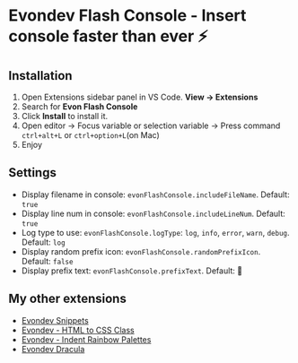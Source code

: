 # Evondev Flash Console - Insert console faster than ever ⚡️

## Installation

1. Open Extensions sidebar panel in VS Code. **View → Extensions**
2. Search for **Evon Flash Console**
3. Click **Install** to install it.
4. Open editor -> Focus variable or selection variable -> Press command `ctrl+alt+L` or `ctrl+option+L`(on Mac)
5. Enjoy

## Settings

- Display filename in console: `evonFlashConsole.includeFileName`. Default: `true`
- Display line num in console: `evonFlashConsole.includeLineNum`. Default: `true`
- Log type to use: `evonFlashConsole.logType`: `log`, `info`, `error`, `warn`, `debug`. Default: `log`
- Display random prefix icon: `evonFlashConsole.randomPrefixIcon`. Default: `false`
- Display prefix text: `evonFlashConsole.prefixText`. Default: 🚀

## My other extensions

- [Evondev Snippets](https://marketplace.visualstudio.com/items?itemName=evondev.evondev-snippets)
- [Evondev - HTML to CSS Class](https://marketplace.visualstudio.com/items?itemName=evondev.generate-css-class)
- [Evondev - Indent Rainbow Palettes](https://marketplace.visualstudio.com/items?itemName=evondev.indent-rainbow-palettes)
- [Evondev Dracula](https://marketplace.visualstudio.com/items?itemName=evondev.dracula-high-contrast)
